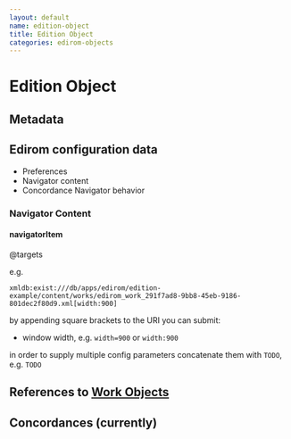 ```yaml
---
layout: default
name: edition-object
title: Edition Object
categories: edirom-objects
---
```


# Edition Object

## Metadata

## Edirom configuration data
* Preferences
* Navigator content
* Concordance Navigator behavior

### Navigator Content

#### navigatorItem

@targets

e.g. 

`xmldb:exist:///db/apps/edirom/edition-example/content/works/edirom_work_291f7ad8-9bb8-45eb-9186-801dec2f80d9.xml[width:900]`

by appending square brackets to the URI you can submit:

* window width, e.g. `width=900` or `width:900`

in order to supply multiple config parameters concatenate them with `TODO`, e.g. `TODO`


## References to [Work Objects](work-object)

## Concordances (currently)
